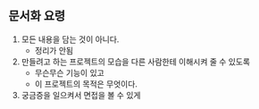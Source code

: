## 문서화 요령

1. 모든 내용을 담는 것이 아니다.
   - 정리가 안됨
2. 만들려고 하는 프로젝트의 모습을 다른 사람한테 이해시켜 줄 수 있도록
   - 무슨무슨 기능이 있고
   - 이 프로젝트의 목적은 무엇이다.
3. 궁금증을 일으켜서 면접을 볼 수 있게